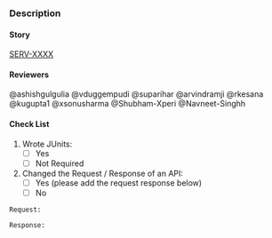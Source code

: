 ### Description
#### Story
[SERV-XXXX](https://jira.xperi.com/browse/SERV-XXXX)
#### Reviewers
@ashishgulgulia @vduggempudi @suparihar @arvindramji @rkesana @kugupta1 @xsonusharma @Shubham-Xperi @Navneet-Singhh
#### Check List
1. Wrote JUnits: 
   - [ ] Yes 
   - [ ] Not Required
2. Changed the Request / Response of an API:
   - [ ] Yes (please add the request response below)
   - [ ] No

```
Request: 
```
```
Response:
```